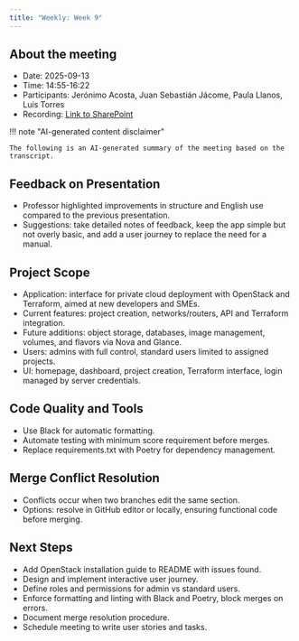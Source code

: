```yaml
---
title: "Weekly: Week 9"
---
```


## About the meeting

- Date: 2025-09-13
- Time: 14:55-16:22
- Participants: Jerónimo Acosta, Juan Sebastián Jácome, Paula Llanos, Luis Torres
- Recording: [Link to SharePoint][recording]

[recording]: <https://eafit.sharepoint.com/:v:/s/Rizu/EV4coKfFL9tDu9R687MQkfcBsaxk_Cvvk3O9uLaPfOamDw?e=nIcKJn>

!!! note "AI-generated content disclaimer"

    The following is an AI-generated summary of the meeting based on the
    transcript.

## Feedback on Presentation

* Professor highlighted improvements in structure and English use compared to
  the previous presentation.
* Suggestions: take detailed notes of feedback, keep the app simple but not
  overly basic, and add a user journey to replace the need for a manual.

## Project Scope

* Application: interface for private cloud deployment with OpenStack and
  Terraform, aimed at new developers and SMEs.
* Current features: project creation, networks/routers, API and Terraform
  integration.
* Future additions: object storage, databases, image management, volumes, and
  flavors via Nova and Glance.
* Users: admins with full control, standard users limited to assigned projects.
* UI: homepage, dashboard, project creation, Terraform interface, login managed
  by server credentials.

## Code Quality and Tools

* Use Black for automatic formatting.
* Automate testing with minimum score requirement before merges.
* Replace requirements.txt with Poetry for dependency management.

## Merge Conflict Resolution

* Conflicts occur when two branches edit the same section.
* Options: resolve in GitHub editor or locally, ensuring functional code before
  merging.

## Next Steps

* Add OpenStack installation guide to README with issues found.
* Design and implement interactive user journey.
* Define roles and permissions for admin vs standard users.
* Enforce formatting and linting with Black and Poetry, block merges on errors.
* Document merge resolution procedure.
* Schedule meeting to write user stories and tasks.
